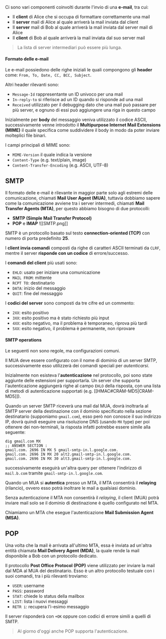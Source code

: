 Ci sono vari componenti coinvolti durante l'invio di una **e-mail**, tra cui:
- Il **client** di Alice che si occupa di formattare correttamente una mail
- Il **server** mail di Alice al quale arriverà la mail inviata dal client
- Il **server** mail di Bob al quale arriverà la mail inviata dal server mail di Alice
- Il **client** di Bob al quale arriverà la mail inviata dal suo server mail

>La lista di server intermediari può essere più lunga.

#### Formato delle e-mail
Le e-mail possiedono delle righe iniziali le quali compongono gli **header** come: `From, To, Date, CC, BCC, Subject`.

Altri header rilevanti sono:
- `Message-Id` rappresentante un ID univoco per una mail
- `In-reply-to` si riferisce ad un ID quando si risponde ad una mail
- `Received` utilizzato per il debugging dato che una mail può passare per più server, e ognuno di essi può aggiungere una riga in questo campo

Inizialmente per **body** del messaggio veniva utilizzato il codice ASCII, successivamente venne introdotto il **Multipurpose Internet Mail Extensions (MIME)** il quale specifica  come suddividere il body in modo da poter inviare molteplici file binari.

I campi principali di MIME sono:
- `MIME-Version` il quale indica la versione
- `Content-Type` (e.g. text/plain, image)
- `Content-Transfer-Encoding` (e.g. ASCII, UTF-8)

## SMTP
Il formato delle e-mail è rilevante in maggior parte solo agli estremi delle comunicazione, chiamati **Mail User Agent (MUA)**, tuttavia dobbiamo sapere come la comunicazione avviene tra i server intermedi, chiamati **Mail Transfer Agents (MTA)**, per questo abbiamo bisogno di due protocolli:
- **SMTP (Simple Mail Transfer Protocol)**
- **POP** e **IMAP**
![[SMTP.png]]

SMTP è un protocollo basato sul testo **connection-oriented (TCP)** con numero di porta predefinito **25**.

I **client invia comandi** composti da righe di caratteri ASCII terminati da `CLRF`, mentre il server **risponde con un codice** di errore/successo.

I **comandi del client** più usati sono:
- `EHLO`: usato per iniziare una comunicazione
- `MAIL FROM`: mittente
- `RCPT TO`: destinatario
- `DATA`: inizio del messaggio
- `QUIT`: fine del messaggio

I **codici del server** sono composti da tre cifre ed un commento:
- `2XX`: esito positivo
- `3XX`: esito positivo ma è stato richiesto più input
- `4XX`: esito negativo, ma il problema è temporaneo, riprova più tardi
- `5XX`: esito negativo, il problema è permanente, non riprovare

#### SMTP operations
Le seguenti non sono regole, ma configurazioni comuni.

Il MUA deve essere configurato con il nome di dominio di un server SMTP, successivamente esso utilizzerà dei comandi speciali per _autenticarsi_.

Inizialmente non esisteva l'**autenticazione** nel protocollo, poi sono state aggiunte delle estensioni per supportarla.
Un server che supporta l'autenticazione aggiungerà righe al campo `EHLO` della risposta, con una lista di metodi di autenticazione supportati (e.g. [[HMAC#CRAM-MD5|CRAM-MD5]]).

Quando un server SMTP riceverà una mail dal MUA, dovrà inoltrarla al SMTP server della destinazione con il dominio specificato nella sezione destinatario (supponiamo `gmail.com`), esso però non conosce il suo indirizzo IP, dovrà quindi eseguire una risoluzione DNS (usando `MX` type) per poi ottenere dei non-terminali, la risposta infatti potrebbe essere simile alla seguente:
```
dig gmail.com MX
;; ANSWER SECTION :
gmail.com. 2696 IN MX 5 gmail-smtp-in.l.google.com.
gmail.com. 2696 IN MX 20 alt2.gmail-smtp-in.l.google.com.
gmail.com. 2696 IN MX 30 alt3.gmail-smtp-in.l.google.com.
```

successivamente eseguirà un'altra query per ottenere l'indirizzo di `mail.b.com` tramite `gmail-smtp-in.l.google.com`.

Quando un MUA si **autentica** presso un MTA, il MTA consentirà il **relaying** (rilancio), ovvero esso potrà inoltrare le mail a qualsiasi dominio.

Senza autenticazione il MTA non consentirà il _relaying_, il client (MUA) potrà inviare mail solo se il dominio di destinazione è quello configurato nel MTA.

Chiamiamo un MTA che esegue l'autenticazione **Mail Submission Agent (MSA)**.

## POP
Una volta che la mail è arrivata all'ultimo MTA, essa è inviata ad un'altra entità chiamata **Mail Delivery Agent (MDA)**, la quale rende la mail disponibile a Bob con un protocollo dedicato.

Il protocollo **Post Office Protocol (POP)** viene utilizzato per inviare la mail dal MDA al MUA del destinatario.
Esso è un altro protocollo testuale con i suoi comandi, tra i più rilevanti troviamo:
- `USER`: username
- `PASS`: password
- `STAT`: chiede lo status della mailbox
- `LIST`: lista i nuovi messaggi
- `RETR i`: recupera l'i-esimo messaggio

Il server risponderà con `+OK` oppure con codici di errore simili a quelli di SMTP.
>Al giorno d'oggi anche POP supporta l'autenticazione.
